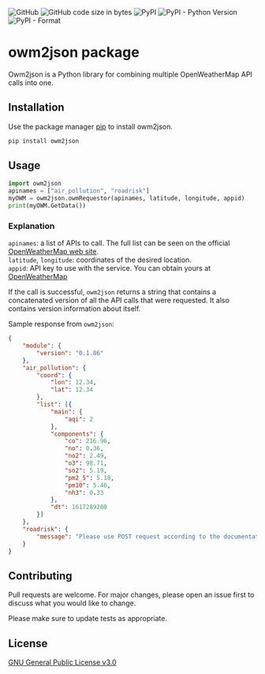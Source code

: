![GitHub](https://img.shields.io/github/license/viktak/owm2json) ![GitHub code size in bytes](https://img.shields.io/github/languages/code-size/viktak/owm2json) ![PyPI](https://img.shields.io/pypi/v/owm2json) ![PyPI - Python Version](https://img.shields.io/pypi/pyversions/owm2json) ![PyPI - Format](https://img.shields.io/pypi/format/owm2json)

# owm2json package

Owm2json is a Python library for combining multiple OpenWeatherMap API calls into one.

## Installation

Use the package manager [pip](https://pip.pypa.io/en/stable/) to install owm2json.

```bash
pip install owm2json
```

## Usage

```python
import owm2json
apinames = ["air_pollution", "roadrisk"]
myOWM = owm2json.owmRequestor(apinames, latitude, longitude, appid)
print(myOWM.GetData())
```

### Explanation
`apinames`: a list of APIs to call. The full list can be seen on the official [OpenWeatherMap web site](https://openweathermap.org/api).<br>
`latitude`, `longitude`: coordinates of the desired location.<br>
`appid`: API key to use with the service. You can obtain yours at [OpenWeatherMap](https://home.openweathermap.org/api_keys)

If the call is successful, `owm2json` returns a string that contains a concatenated version of all the API calls that were requested. It also contains version information about itself.

Sample response from `owm2json`:
```json
{
    "module": {
        "version": "0.1.86"
    },
    "air_pollution": {
        "coord": {
            "lon": 12.34,
            "lat": 12.34
        },
        "list": [{
            "main": {
                "aqi": 2
            },
            "components": {
                "co": 216.96,
                "no": 0.36,
                "no2": 2.49,
                "o3": 98.71,
                "so2": 5.19,
                "pm2_5": 5.18,
                "pm10": 5.46,
                "nh3": 0.33
            },
            "dt": 1617289200
        }]
    },
    "roadrisk": {
        "message": "Please use POST request according to the documentation https://openweathermap.org/api/road-risk"
    }
}
```

## Contributing
Pull requests are welcome. For major changes, please open an issue first to discuss what you would like to change.

Please make sure to update tests as appropriate.

## License
[GNU General Public License v3.0](https://choosealicense.com/licenses/gpl-3.0/)

